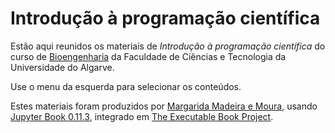 # Introdução à programação científica



<!-- [![Binder](http://mybinder.org/badge.svg)](https://mybinder.org/v2/gh/margaridamadeira/IPC-2022-23/main) -->


Estão aqui reunidos os materiais de *Introdução à programação científica* do curso de [Bioengenharia](https://fct.ualg.pt/pt/curso/1907) da Faculdade de Ciências e Tecnologia da Universidade do Algarve.

Use o menu da esquerda para selecionar os conteúdos.

Estes materiais foram produzidos por [Margarida Madeira e Moura](https://fct.ualg.pt/user/4789), usando [Jupyter Book 0.11.3](https://jupyterbook.org/intro.html), integrado em [The Executable Book Project](https://executablebooks.org/en/latest/).

<!--
# Bibliografia

```{bibliography}
:style: plain
```
-->
